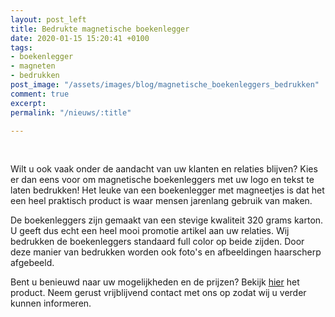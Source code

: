 ```yaml
---
layout: post_left
title: Bedrukte magnetische boekenlegger
date: 2020-01-15 15:20:41 +0100
tags:
- boekenlegger
- magneten
- bedrukken
post_image: "/assets/images/blog/magnetische_boekenleggers_bedrukken"
comment: true
excerpt: 
permalink: "/nieuws/:title"

---
```

<br>  
<p>Wilt u ook vaak onder de aandacht van uw klanten en relaties blijven? Kies er dan eens voor om magnetische boekenleggers met uw logo en tekst te laten bedrukken! Het leuke van een boekenlegger met magneetjes is dat het een heel praktisch product is waar mensen jarenlang gebruik van maken.</p> 

<p>De boekenleggers zijn gemaakt van een stevige kwaliteit 320 grams karton. U geeft dus echt een heel mooi promotie artikel aan uw relaties. Wij bedrukken de boekenleggers standaard full color op beide zijden. Door deze manier van bedrukken worden ook foto's en afbeeldingen haarscherp afgebeeld.</p> 

<p>Bent u benieuwd naar uw mogelijkheden en de prijzen? Bekijk <a href="https://www.allpremiums.nl/magnetische-boekenlegger-met-logo-bedrukken" title="magnetische boekenlegger bedrukken">hier</a> het product. Neem gerust vrijblijvend contact met ons op zodat wij u verder kunnen informeren.</p>